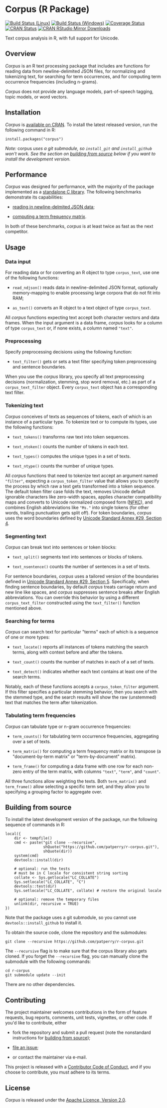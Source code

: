 Corpus (R Package)
==================
[![Build Status (Linux)][travis-badge]][travis]
[![Build Status (Windows)][appveyor-badge]][appveyor]
[![Coverage Status][codecov-badge]][codecov]
[![CRAN Status][cran-badge]][cran]
[![CRAN RStudio Mirror Downloads][cranlogs-badge]][cran]

Text corpus analysis in R, with full support for Unicode.


Overview
--------

*Corpus* is an R text processing package that includes are functions for
reading data from newline-delimited JSON files, for normalizing and tokenizing
text, for searching for term occurrences, and for computing term occurrence
frequencies (including n-grams).

*Corpus* does not provide any language models, part-of-speech tagging,
topic models, or word vectors.


Installation
------------

*Corpus* is [available on CRAN][cran]. To install the latest released version,
run the following command in R:

    install.packages("corpus")

*Note:* corpus *uses a git submodule, so `install_git` and `install_github`
won't work.  See the section on [building from source][building] below if you
want to install the development version.*


Performance
-----------

*Corpus* was designed for performance, with the majority of the package
implemented as a [standalone  C library][corpus].  The following benchmarks
demonstrate its capabilities:

  + [reading in newline-delmited JSON data][bench-ndjson];

  + [computing a term frequency matrix][bench-term-matrix].

In both of these benchmarks, *corpus* is at least twice as fast as the next
competitor.


Usage
-----

### Data input

For reading data or for converting an R object to type `corpus_text`, use
one of the following functions:

 + `read_ndjson()` reads data in newline-delimited JSON format, optionally
   memory-mapping to enable processing large corpora that do not fit into
   RAM;

 + `as_text()` converts an R object to a text object of type `corpus_text`.

All *corpus* functions expecting text accept both character vectors and data
frames. When the input argument is a data frame, *corpus* looks for a column
of type `corpus_text` or, if none exists, a column named `"text"`.


### Preprocessing

Specify preprocessing decisions using the following function:

 + `text_filter()` gets or sets a text filter specifying token
   preprocessing and sentence boundaries.

When you use the *corpus* library, you specify all text preprocessing
decisions (normalization, stemming, stop word removal, etc.) as part of
a `corpus_text_filter` object. Every `corpus_text` object has a
corresponding text filter.


### Tokenizing text

*Corpus* conceives of texts as sequences of tokens, each of which is an
instance of a particular type.  To tokenize text or to compute its types,
use the following functions: 

 + `text_tokens()` transforms raw text into token sequences.

 + `text_ntoken()` counts the number of tokens in each text.

 + `text_types()` computes the unique types in a set of texts.

 + `text_ntype()` counts the number of unique types.

All *corpus* functions that need to tokenize text accept an argument named
`"filter"`, expecting a `corpus_token_filter` value that allows you to specify
the process by which raw a text gets transformed into a token sequence. The
default token filter case folds the text, removes Unicode default ignorable
characters like zero-width spaces, applies character compatibility maps
and converts to Unicode normalized composed form ([NFKC][nfkc]), and combines
English abbreviations like `"Ms."` into single tokens (for other words,
trailing punctuation gets split off). For token boundaries, *corpus*
uses the word boundaries defined by
[Unicode Standard Annex #29, Section 4][wordbreak].


### Segmenting text

*Corpus* can break text into sentences or token blocks:

 + `text_split()` segments text into sentences or blocks of tokens.

 + `text_nsentence()` counts the number of sentences in a set of texts.

For sentence boundaries, *corpus* uses a tailored version of the boundaries
defined in [Unicode Standard Annex #29, Section 5][sentbreak]. Specifically,
when finding sentence boundaries, by default *corpus* treats carriage return
and new line like spaces, and *corpus* suppresses sentence breaks after
English abbreviations. You can override this behavior by using a different
`corpus_text_filter` constructed using the `text_filter()` function
mentioned above.


### Searching for terms

*Corpus* can search text for particular "terms" each of which is a sequence of
one or more types:

 + `text_locate()` reports all instances of tokens matching the search terms,
   along with context before and after the tokens.

 + `text_count()` counts the number of matches in each of a set of texts.

 + `text_detect()` indicates whether each text contains at least one of
   the search terms.

Notably, each of these functions accepts a `corpus_token_filter` argument.
If this filter specifies a particular stemming behavior, then you search with
the stemmed type, and the search results will show the raw (unstemmed) text
that matches the term after tokenization.


### Tabulating term frequencies

*Corpus* can tabulate type or n-gram occurrence frequencies:

 + `term_counts()` for tabulating term occurrence frequencies, aggregating
   over a set of texts.

 + `term_matrix()` for computing a term frequency matrix or its transpose
   (a "document-by-term matrix" or "term-by-document" matrix).
 
 + `term_frame()` for computing a data frame with one row for each non-zero
   entry of the term matrix, with columns `"text"`, `"term"`, and
   `"count"`.

All three functions allow weighting the texts.  Both `term_matrix()` and
`term_frame()` allow selecting a specific term set, and they allow you
to specifying a grouping factor to aggregate over.


Building from source
--------------------

To install the latest development version of the package, run the following
sequence of commands in R:

    local({
        dir <- tempfile()
        cmd <- paste("git clone --recursive",
                     shQuote("https://github.com/patperry/r-corpus.git"),
                     shQuote(dir))
        system(cmd)
        devtools::install(dir)

        # optional: run the tests
        # must be in C locale for consistent string sorting
        collate <- Sys.getlocale("LC_COLLATE")
        Sys.setlocale("LC_COLLATE", "C")
        devtools::test(dir)
        Sys.setlocale("LC_COLLATE", collate) # restore the original locale

        # optional: remove the temporary files
        unlink(dir, recursive = TRUE)
    })

Note that the package uses a git submodule, so you cannot use
`devtools::install_github` to install it.


To obtain the source code, clone the repository and the submodules:

    git clone --recursive https://github.com/patperry/r-corpus.git

The `--recursive` flag is to make sure that the corpus library also gets
cloned. If you forget the `--recursive` flag, you can manually clone
the submodule with the following commands:

    cd r-corpus
    git submodule update --init

There are no other dependencies.


Contributing
------------

The project maintainer welcomes contributions in the form of feature requests,
bug reports, comments, unit tests, vignettes, or other code.  If you'd like to
contribute, either

 + fork the repository and submit a pull request (note the nonstandard
   instructions for [building from source][building]);

 + [file an issue][issues];

 + or contact the maintainer via e-mail.

This project is released with a [Contributor Code of Conduct][conduct],
and if you choose to contribute, you must adhere to its terms.


License
-------

*Corpus* is released under the [Apache Licence, Version 2.0][apache].


[apache]: https://www.apache.org/licenses/LICENSE-2.0.html "Apache License, Version 2.0"
[appveyor]: https://ci.appveyor.com/project/patperry/r-corpus/branch/master "Continuous Integration (Windows)"
[appveyor-badge]: https://ci.appveyor.com/api/projects/status/github/patperry/r-corpus?branch=master&svg=true "Continuous Inegration (Windows)"
[bench-term-matrix]: https://github.com/patperry/bench-term-matrix#readme "Term Matrix Benchmark"
[bench-ndjson]: https://github.com/jeroen/ndjson-benchmark#readme "NDJSON Benchmark"
[building]: https://github.com/patperry/r-corpus#building-from-source "Building from Source"
[casefold]: https://www.w3.org/International/wiki/Case_folding "Case Folding"
[cc]: https://en.wikipedia.org/wiki/C0_and_C1_control_codes "C0 and C1 Control Codes"
[codecov]: https://codecov.io/github/patperry/r-corpus?branch=master "Code Coverage"
[codecov-badge]: https://codecov.io/github/patperry/r-corpus/coverage.svg?branch=master "Code Coverage"
[conduct]: https://github.com/patperry/r-corpus/blob/master/CONDUCT.md "Contributor Code of Conduct"
[corpus]: https://github.com/patperry/corpus "Corpus C Library"
[cran]: https://cran.r-project.org/package=corpus "CRAN Page"
[cran-badge]: http://www.r-pkg.org/badges/version/corpus "CRAN Page"
[cranlogs-badge]: http://cranlogs.r-pkg.org/badges/corpus "CRAN Downloads"
[issues]: https://github.com/patperry/r-corpus/issues "Issues"
[ndjson]: http://ndjson.org/ "Newline-Delimited JSON"
[nfkc]: http://unicode.org/reports/tr15/ "Unicode Normalization Forms"
[sentbreak]: http://unicode.org/reports/tr29/#Sentence_Boundaries "Unicode Text Segmentation, Sentence Boundaries"
[travis]: https://travis-ci.org/patperry/r-corpus "Continuous Integration (Linux)"
[travis-badge]: https://api.travis-ci.org/patperry/r-corpus.svg?branch=master "Continuous Integration (Linux)"
[wordbreak]: http://unicode.org/reports/tr29/#Word_Boundaries "Unicode Text Segmentation, Word Boundaries"
